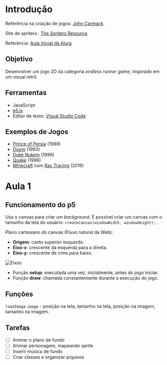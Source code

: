 # Introdução

Referência na criação de jogos: [John Carmack](https://pt.wikipedia.org/wiki/John_Carmack).

Site de spriters : [The Spriters Resource](https://www.spriters-resource.com/)

Referência: [Aula Inicial da Alura](https://www.youtube.com/watch?v=NAGb_i94UYo)

## Objetivo

Desenvolver um jogo 2D da categoria *endless runner game*, inspirado em um visual retrô.

## Ferramentas
* JavaScript
* [p5.js](https://p5js.org/)
* Editor de texto: [Visual Studio Code](https://code.visualstudio.com/)

## Exemplos de Jogos

* [Prince of Persia](https://www.youtube.com/watch?v=wKgLfqOVHco)  (1989)
* [Doom](https://www.youtube.com/watch?v=8mEP4cflrd4) (1993)
* [Duke Nukem](https://www.youtube.com/watch?v=4rSGPiNqbg0) (1996)
* [Quake](https://www.youtube.com/watch?v=ZHT2TgMX7Rg) (1996)
* [Minecraft](https://www.youtube.com/watch?v=91kxRGeg9wQ) com [Ray Tracing](https://pt.wikipedia.org/wiki/Ray_tracing) (2019)

# Aula 1

## Funcionamento do p5
Usa o canvas para criar um *background*. É possível criar um canvas com o tamanho da tela do usuário: `createCanvas(windowWidth, windowHeight);` .

Plano cartesiano do canvas (Fluxo natural da Web):
* **Origem**: canto superior esquerdo.
* **Eixo-x**: crescente da esquerda para a direita.
* **Eixo-y**: crescente de cima para baixo.

![Eixos](https://usefulangle.com/img/posts/18-graph.jpg)

* Função **setup**: executada uma vez, inicialmente, antes do jogo iniciar.
* Função **draw**: chamada constantemente durante a execução do jogo.

## Funções
`loadImage`
`image` - posição na tela, tamanho na tela, posição na imagem, tamanho na imagem.

## Tarefas
- [ ] Animar o plano de fundo
- [ ] Animar personagem, mapeando sprite
- [ ] Inserir música de fundo
- [ ] Criar classes e organizar arquivos
